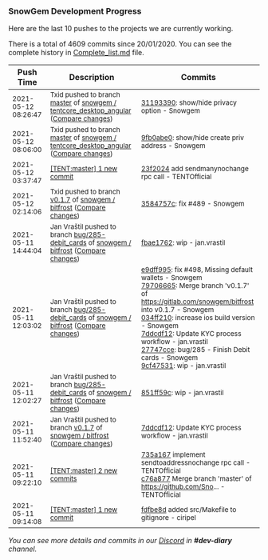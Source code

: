 
### SnowGem Development Progress

Here are the last 10 pushes to the projects we are currently working.

There is a total of 4609 commits since 20/01/2020. You can see the complete history in
 [Complete_list.md](Complete_list.md) file.

| Push Time | Description | Commits |
| --- | --- | --- |
| <sub>2021-05-12 08:26:47</sub> | <sub>Txid pushed to branch [master](https://gitlab.com/snowgem/tentcore_desktop_angular/commits/master) of [snowgem / tentcore\_desktop\_angular](https://gitlab.com/snowgem/tentcore_desktop_angular) ([Compare changes](https://gitlab.com/snowgem/tentcore_desktop_angular/compare/9fb0abe0ba44acc894a440e7358d358a122a497e...3119339095c9bcd1eac867f84ba1200bfb11cfb8))</sub> | <sub>[31193390](https://gitlab.com/snowgem/tentcore_desktop_angular/-/commit/3119339095c9bcd1eac867f84ba1200bfb11cfb8): show/hide privacy option - Snowgem</sub> |
| <sub>2021-05-12 08:06:00</sub> | <sub>Txid pushed to branch [master](https://gitlab.com/snowgem/tentcore_desktop_angular/commits/master) of [snowgem / tentcore\_desktop\_angular](https://gitlab.com/snowgem/tentcore_desktop_angular) ([Compare changes](https://gitlab.com/snowgem/tentcore_desktop_angular/compare/b4cf6b8176f2ff2616d1af8a0ea92650bb188d06...9fb0abe0ba44acc894a440e7358d358a122a497e))</sub> | <sub>[9fb0abe0](https://gitlab.com/snowgem/tentcore_desktop_angular/-/commit/9fb0abe0ba44acc894a440e7358d358a122a497e): show/hide create priv address - Snowgem</sub> |
| <sub>2021-05-12 03:37:47</sub> | <sub>[[TENT:master] 1 new commit](https://github.com/TENTOfficial/TENT/commit/23f2024f9e5ff3b51153d3340cd9ec09c4c0d911)</sub> | <sub>[23f2024](https://github.com/TENTOfficial/TENT/commit/23f2024f9e5ff3b51153d3340cd9ec09c4c0d911) add sendmanynochange rpc call - TENTOfficial</sub> |
| <sub>2021-05-12 02:14:06</sub> | <sub>Txid pushed to branch [v0\.1\.7](https://gitlab.com/snowgem/bitfrost/commits/v0.1.7) of [snowgem / bitfrost](https://gitlab.com/snowgem/bitfrost) ([Compare changes](https://gitlab.com/snowgem/bitfrost/compare/7ddcdf12a8644ec20cdb28f7d36d261b9b0c03a4...3584757c769403af181dfa9355bf01785ee5c4d3))</sub> | <sub>[3584757c](https://gitlab.com/snowgem/bitfrost/-/commit/3584757c769403af181dfa9355bf01785ee5c4d3): fix #489 - Snowgem</sub> |
| <sub>2021-05-11 14:44:04</sub> | <sub>Jan Vraštil pushed to branch [bug/285\-debit\_cards](https://gitlab.com/snowgem/bitfrost/commits/bug/285-debit_cards) of [snowgem / bitfrost](https://gitlab.com/snowgem/bitfrost) ([Compare changes](https://gitlab.com/snowgem/bitfrost/compare/9cf47531c31015b1f264339cf7eec8d198251c38...fbae17625c8e66a27cb72f6818ff5b9ffa988348))</sub> | <sub>[fbae1762](https://gitlab.com/snowgem/bitfrost/-/commit/fbae17625c8e66a27cb72f6818ff5b9ffa988348): wip - jan.vrastil</sub> |
| <sub>2021-05-11 12:03:02</sub> | <sub>Jan Vraštil pushed to branch [bug/285\-debit\_cards](https://gitlab.com/snowgem/bitfrost/commits/bug/285-debit_cards) of [snowgem / bitfrost](https://gitlab.com/snowgem/bitfrost) ([Compare changes](https://gitlab.com/snowgem/bitfrost/compare/851ff59c3b75f107960079cdf836400d9a1c2850...9cf47531c31015b1f264339cf7eec8d198251c38))</sub> | <sub>[e9dff995](https://gitlab.com/snowgem/bitfrost/-/commit/e9dff995cb6e418a35c48f04bd99c55cc5dcf1c0): fix #498, Missing default wallets - Snowgem<br>[79706665](https://gitlab.com/snowgem/bitfrost/-/commit/797066652ea4dc63e5e23732035d084b6cf89cbc): Merge branch 'v0.1.7' of https://gitlab.com/snowgem/bitfrost into v0.1.7 - Snowgem<br>[034ff210](https://gitlab.com/snowgem/bitfrost/-/commit/034ff210a6b1defc38db35f61deb1c27f70ef158): increase ios build version - Snowgem<br>[7ddcdf12](https://gitlab.com/snowgem/bitfrost/-/commit/7ddcdf12a8644ec20cdb28f7d36d261b9b0c03a4): Update KYC process workflow - jan.vrastil<br>[27747cce](https://gitlab.com/snowgem/bitfrost/-/commit/27747cceb788d9d41246108b0cb3bab83b3a511c): bug/285 - Finish Debit cards - Snowgem<br>[9cf47531](https://gitlab.com/snowgem/bitfrost/-/commit/9cf47531c31015b1f264339cf7eec8d198251c38): wip - jan.vrastil</sub> |
| <sub>2021-05-11 12:02:27</sub> | <sub>Jan Vraštil pushed to branch [bug/285\-debit\_cards](https://gitlab.com/snowgem/bitfrost/commits/bug/285-debit_cards) of [snowgem / bitfrost](https://gitlab.com/snowgem/bitfrost) ([Compare changes](https://gitlab.com/snowgem/bitfrost/compare/3473c7f0d01917ec94b830675ebc7f129e57102c...851ff59c3b75f107960079cdf836400d9a1c2850))</sub> | <sub>[851ff59c](https://gitlab.com/snowgem/bitfrost/-/commit/851ff59c3b75f107960079cdf836400d9a1c2850): wip - jan.vrastil</sub> |
| <sub>2021-05-11 11:52:40</sub> | <sub>Jan Vraštil pushed to branch [v0\.1\.7](https://gitlab.com/snowgem/bitfrost/commits/v0.1.7) of [snowgem / bitfrost](https://gitlab.com/snowgem/bitfrost) ([Compare changes](https://gitlab.com/snowgem/bitfrost/compare/034ff210a6b1defc38db35f61deb1c27f70ef158...7ddcdf12a8644ec20cdb28f7d36d261b9b0c03a4))</sub> | <sub>[7ddcdf12](https://gitlab.com/snowgem/bitfrost/-/commit/7ddcdf12a8644ec20cdb28f7d36d261b9b0c03a4): Update KYC process workflow - jan.vrastil</sub> |
| <sub>2021-05-11 09:22:10</sub> | <sub>[[TENT:master] 2 new commits](https://github.com/TENTOfficial/TENT/compare/fdfbe8d65adc...c76a8776738e)</sub> | <sub>[735a167](https://github.com/TENTOfficial/TENT/commit/735a167fe32303705f5806062e9c2b369e7aeae4) implement sendtoaddressnochange rpc call - TENTOfficial<br>[c76a877](https://github.com/TENTOfficial/TENT/commit/c76a8776738e49933099df1566d75e39a040da4a) Merge branch 'master' of https://github.com/Sno... - TENTOfficial</sub> |
| <sub>2021-05-11 09:14:08</sub> | <sub>[[TENT:master] 1 new commit](https://github.com/TENTOfficial/TENT/commit/fdfbe8d65adcdbf41ce2afc3cbdd84d0dde1925c)</sub> | <sub>[fdfbe8d](https://github.com/TENTOfficial/TENT/commit/fdfbe8d65adcdbf41ce2afc3cbdd84d0dde1925c) added src/Makefile to gitignore - ciripel</sub> |

_You can see more details and commits in our [Discord](https://discord.gg/zumGnbg) in **#dev-diary** channel._
